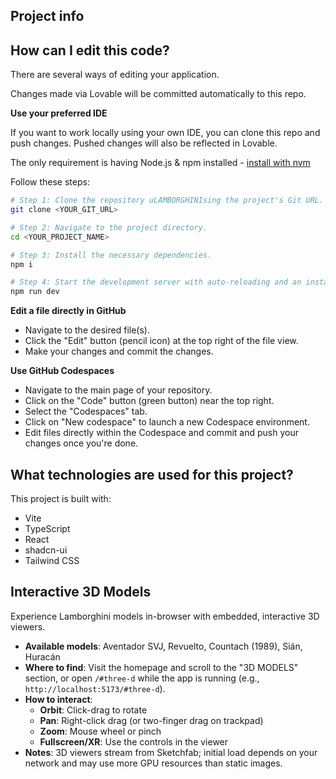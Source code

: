 ## Project info

## How can I edit this code?

There are several ways of editing your application.


Changes made via Lovable will be committed automatically to this repo.

**Use your preferred IDE**

If you want to work locally using your own IDE, you can clone this repo and push changes. Pushed changes will also be reflected in Lovable.

The only requirement is having Node.js & npm installed - [install with nvm](https://github.com/nvm-sh/nvm#installing-and-updating)

Follow these steps:

```sh
# Step 1: Clone the repository uLAMBORGHINIsing the project's Git URL.
git clone <YOUR_GIT_URL>

# Step 2: Navigate to the project directory.
cd <YOUR_PROJECT_NAME>

# Step 3: Install the necessary dependencies.
npm i

# Step 4: Start the development server with auto-reloading and an instant preview.
npm run dev
```

**Edit a file directly in GitHub**

- Navigate to the desired file(s).
- Click the "Edit" button (pencil icon) at the top right of the file view.
- Make your changes and commit the changes.

**Use GitHub Codespaces**

- Navigate to the main page of your repository.
- Click on the "Code" button (green button) near the top right.
- Select the "Codespaces" tab.
- Click on "New codespace" to launch a new Codespace environment.
- Edit files directly within the Codespace and commit and push your changes once you're done.

## What technologies are used for this project?

This project is built with:

- Vite
- TypeScript
- React
- shadcn-ui
- Tailwind CSS

## Interactive 3D Models

Experience Lamborghini models in-browser with embedded, interactive 3D viewers.

- **Available models**: Aventador SVJ, Revuelto, Countach (1989), Sián, Huracán
- **Where to find**: Visit the homepage and scroll to the "3D MODELS" section, or open `/#three-d` while the app is running (e.g., `http://localhost:5173/#three-d`).
- **How to interact**:
  - **Orbit**: Click-drag to rotate
  - **Pan**: Right-click drag (or two-finger drag on trackpad)
  - **Zoom**: Mouse wheel or pinch
  - **Fullscreen/XR**: Use the controls in the viewer
- **Notes**: 3D viewers stream from Sketchfab; initial load depends on your network and may use more GPU resources than static images.
